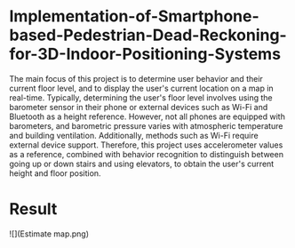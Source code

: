 # Implementation-of-Smartphone-based-Pedestrian-Dead-Reckoning-for-3D-Indoor-Positioning-Systems

The main focus of this project is to determine user behavior and their current floor level, and to display the user's current location on a map in real-time. Typically, determining the user's floor level involves using the barometer sensor in their phone or external devices such as Wi-Fi and Bluetooth as a height reference. However, not all phones are equipped with barometers, and barometric pressure varies with atmospheric temperature and building ventilation. Additionally, methods such as Wi-Fi require external device support. Therefore, this project uses accelerometer values as a reference, combined with behavior recognition to distinguish between going up or down stairs and using elevators, to obtain the user's current height and floor position.

# Result
![](Estimate map.png)
